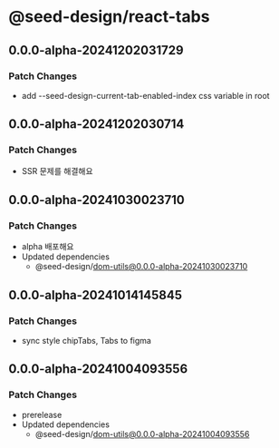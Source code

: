 # @seed-design/react-tabs

## 0.0.0-alpha-20241202031729

### Patch Changes

- add --seed-design-current-tab-enabled-index css variable in root

## 0.0.0-alpha-20241202030714

### Patch Changes

- SSR 문제를 해결해요

## 0.0.0-alpha-20241030023710

### Patch Changes

- alpha 배포해요
- Updated dependencies
  - @seed-design/dom-utils@0.0.0-alpha-20241030023710

## 0.0.0-alpha-20241014145845

### Patch Changes

- sync style chipTabs, Tabs to figma

## 0.0.0-alpha-20241004093556

### Patch Changes

- prerelease
- Updated dependencies
  - @seed-design/dom-utils@0.0.0-alpha-20241004093556
